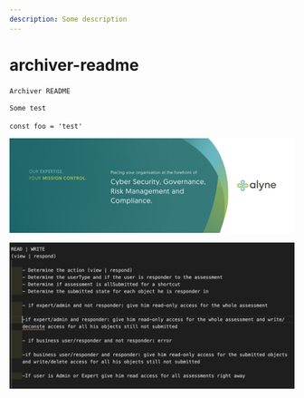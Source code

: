 ```yaml
---
description: Some description
---
```


# archiver-readme

`Archiver README`

```text
Some test

const foo = 'test'
```

![twitter-img](.gitbook/assets/twitter-cover-image.jpg)

![screenshot](.gitbook/assets/screen-shot-2020-02-05-at-13.52.43.png)

